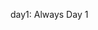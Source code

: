<!--
 * @Author: LetMeFly
 * @Date: 2025-04-02 23:36:05
 * @LastEditors: LetMeFly.xyz
 * @LastEditTime: 2025-04-02 23:36:06
-->
day1: Always Day 1